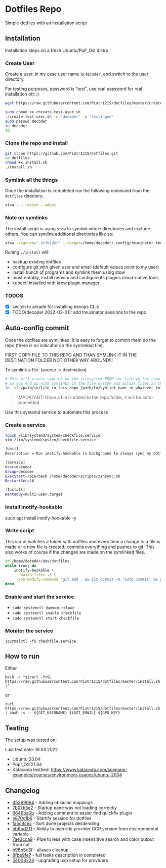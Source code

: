 # Dotfiles Repo

Simple dotfiles with an installation script

## Installation

Installation steps on a fresh Ubuntu/PoP_Os! distro.

### Create User

Create a user, in my case user name is `decoder`, and switch to the user
directory.

For testing purposes, password is "test", use real password for real
installation ofc :)

```bash
wget https://raw.githubusercontent.com/Piotr1215/dotfiles/master/create-test-user.sh
```

```bash
sudo chmod +x chreate-test-user.sh
./create-test-user.sh -u "decoder" -p "testingme"
sudo passwd decoder
su decoder
cd
```

### Clone the repo and install

```bash
git clone https://github.com/Piotr1215/dotfiles.git
cd dotfiles
chmod +x install.sh
./install.sh
```

### Symlink all the things

Once the installation is completed run the following command from the `dotfiles`
directory.

```bash
stow . --restow --adopt
```

### Note on symlinks

The install script is using `stow` to symlink whole directories and exclude others.
You can symlink additional directories like so:

```bash
stow --ignore=".stfolder" --target=/home/decoder/.config/tmuxinator tmuxinator
```

Runing `./install` will

- backup existing dotfiles
- configure git with given user and email (default values point to my user)
- install bunch of programs and symlink them using stow
- most notably, install neovim and configure its plugins
  cloud-native tools
- kubectl installed with krew plugin manager

### TODOS

- [x] switch to arkade for installing devops CLIs
- [x] TODO(decoder 2022-03-31): add tmuxinator sessions to the repo

## Auto-config commit

Once the dotfiles are symlinked, it is easy to forget to commit them do the repo
(there is no indicator on the symlinked file).

FIRST COPY FILE TO THIS REPO AND THAN SYMLINK IT IN THE DESTINATION FOLDER NOT
OTHER WAY AROUND!!!

To symlink a file: (source -> destination)

```bash
# This will create symlink on the filesystem FROM the file in the repo TO the file in the filesystem
# So you end up with symlinks in the file system and actual files in the repo!
ln -sf /path/to/file_in_this_repo /path/to/symlink_name_in_whatever_folder_locally
```

> IMPORTANT: Once a file is added to the repo folder, it will be auto-committed.

Use this systemd service to automate this process

### Create a service

```bash
touch /lib/systemd/system/checkfile.service
vim /lib/systemd/system/checkfile.service

[Unit]
Description = Run inotify-hookable in background to always sync my dotfiles with github repo

[Service]
User=decoder
Group=decoder
ExecStart=/bin/bash /home/decoder/scripts/zshsync.sh
RestartSec=10

[Install]
WantedBy=multi-user.target
```

### Install inotify-hookable

sudo apt install inotify-hookable -y

### Write script

This script watches a folder with dotfiles and every time a change to a file is
made or a new file is created, commits everything and pushes to git. This also
works of course if the changes are made on the symlinked files.

```bash
cd /home/decoder/dev/dotfiles
while true; do
    inotify-hookable \
     --watch-files ./ \
     --on-modify-command "git add . && git commit -m 'auto commit' && git push origin master"
done
```

### Enable and start the service

- `sudo systemctl daemon-reload`
- `sudo systemctl enable checkfile`
- `sudo systemctl start checkfile`

### Monitor the service

`journalctl -fu checkfile.service`

## How to run

Either

`bash -c "$(curl -fsSL https://raw.githubusercontent.com/Piotr1215/dotfiles/master/install.sh)"`

or

`curl https://raw.githubusercontent.com/Piotr1215/dotfiles/master/install.sh | bash -s -- ${GIT_USERNAME} ${GIT_EMAIL} ${GPG_KEY}`

## Testing

The setup was tested on:

Last test date: 18.03.2022

- Ubuntu 20.04
- Pop!\_OS 21.04
- Katacoda testbed:
  <https://www.katacoda.com/scenario-examples/courses/environment-usages/ubuntu-2004>

## Changelog

- [45369094](https://github.com/Piotr1215/dotfiles/4536909435c495dd9d0d11418beee9a9d81ab30e) - Adding obsidian mappings
- [7b07b5e2](https://github.com/Piotr1215/dotfiles/7b07b5e2f16dbe504e247d142d54848e08d8c47c) - Startup pane was not loading correctly
- [6646ba0b](https://github.com/Piotr1215/dotfiles/6646ba0be82597caa99eacc058c2838a56ba12dc) - Adding comment to easier find quickfix plugin
- [e870c1b6](https://github.com/Piotr1215/dotfiles/e870c1b695042e1c1dade8ebc66dc439c9dec5cd) - Startify session for dotfiles
- [fa5c9cec](https://github.com/Piotr1215/dotfiles/fa5c9cecac043d534e32af966332b96d991b6fd7) - Sort done projects desdending
- [bb6bd211](https://github.com/Piotr1215/dotfiles/bb6bd21178b49797e4624635660983ea34b3c68e) - Ability to override provider GCP version from environmental variable
- [7ae3cca9](https://github.com/Piotr1215/dotfiles/7ae3cca91feea3eb770d9878ef5a01a698f789ce) - Pipe to less with case insensitive search and color output from cat
- [b98b5c3f](https://github.com/Piotr1215/dotfiles/b98b5c3fb658e0afc87e961e43f79128f3fe1774) - aliases cleanup
- [8fbe9fe7](https://github.com/Piotr1215/dotfiles/8fbe9fe76e8cb7679900349593949f6f7f4c7339) - full tasks description in completed
- [54008228](https://github.com/Piotr1215/dotfiles/54008228e2a980c77b78fa074b6bd23af21ce915) - upgrading uxp setup for providers
